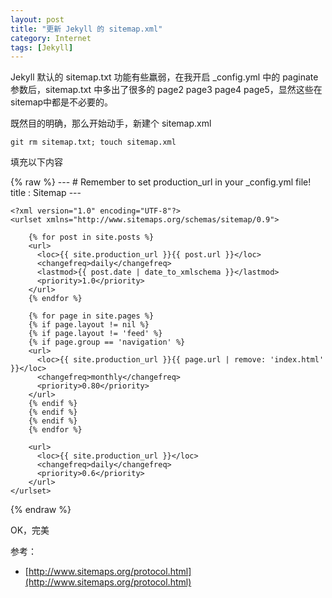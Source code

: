 ```yaml
---
layout: post
title: "更新 Jekyll 的 sitemap.xml"
category: Internet
tags: [Jekyll]
---
```


Jekyll 默认的 sitemap.txt 功能有些羸弱，在我开启 _config.yml 中的 paginate 参数后，sitemap.txt 中多出了很多的 page2 page3 page4 page5，显然这些在sitemap中都是不必要的。

既然目的明确，那么开始动手，新建个 sitemap.xml

    git rm sitemap.txt; touch sitemap.xml

填充以下内容

<!-- more -->

{% raw %}
    ---
    # Remember to set production_url in your _config.yml file!
    title : Sitemap
    ---

    <?xml version="1.0" encoding="UTF-8"?>
    <urlset xmlns="http://www.sitemaps.org/schemas/sitemap/0.9">

        {% for post in site.posts %}
        <url>
          <loc>{{ site.production_url }}{{ post.url }}</loc>
          <changefreq>daily</changefreq>
          <lastmod>{{ post.date | date_to_xmlschema }}</lastmod>
          <priority>1.0</priority>
        </url>
        {% endfor %}

        {% for page in site.pages %}
        {% if page.layout != nil %}
        {% if page.layout != 'feed' %}
        {% if page.group == 'navigation' %}
        <url>
          <loc>{{ site.production_url }}{{ page.url | remove: 'index.html' }}</loc>
          <changefreq>monthly</changefreq>
          <priority>0.80</priority>
        </url>
        {% endif %}
        {% endif %}
        {% endif %}
        {% endfor %}

        <url>
          <loc>{{ site.production_url }}</loc>
          <changefreq>daily</changefreq>
          <priority>0.6</priority>
        </url>
    </urlset>
{% endraw %}

OK，完美

参考：

- [http://www.sitemaps.org/protocol.html](http://www.sitemaps.org/protocol.html)

